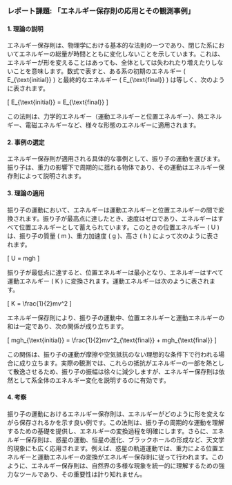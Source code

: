 ### レポート課題: 「エネルギー保存則の応用とその観測事例」

#### 1. 理論の説明

エネルギー保存則は、物理学における基本的な法則の一つであり、閉じた系においてエネルギーの総量が時間とともに変化しないことを示しています。これは、エネルギーが形を変えることはあっても、全体としては失われたり増えたりしないことを意味します。数式で表すと、ある系の初期のエネルギー \( E_{\text{initial}} \) と最終的なエネルギー \( E_{\text{final}} \) は等しく、次のように表されます。

\[ E_{\text{initial}} = E_{\text{final}} \]

この法則は、力学的エネルギー（運動エネルギーと位置エネルギー）、熱エネルギー、電磁エネルギーなど、様々な形態のエネルギーに適用されます。

#### 2. 事例の選定

エネルギー保存則が適用される具体的な事例として、振り子の運動を選びます。振り子は、重力の影響下で周期的に揺れる物体であり、その運動はエネルギー保存則によって説明されます。

#### 3. 理論の適用

振り子の運動において、エネルギーは運動エネルギーと位置エネルギーの間で変換されます。振り子が最高点に達したとき、速度はゼロであり、エネルギーはすべて位置エネルギーとして蓄えられています。このときの位置エネルギー \( U \) は、振り子の質量 \( m \)、重力加速度 \( g \)、高さ \( h \) によって次のように表されます。

\[ U = mgh \]

振り子が最低点に達すると、位置エネルギーは最小となり、エネルギーはすべて運動エネルギー \( K \) に変換されます。運動エネルギーは次のように表されます。

\[ K = \frac{1}{2}mv^2 \]

エネルギー保存則により、振り子の運動中、位置エネルギーと運動エネルギーの和は一定であり、次の関係が成り立ちます。

\[ mgh_{\text{initial}} = \frac{1}{2}mv^2_{\text{final}} + mgh_{\text{final}} \]

この関係は、振り子の運動が摩擦や空気抵抗のない理想的な条件下で行われる場合に成り立ちます。実際の観測では、これらの抵抗がエネルギーの一部を熱として散逸させるため、振り子の振幅は徐々に減少しますが、エネルギー保存則は依然として系全体のエネルギー変化を説明するのに有効です。

#### 4. 考察

振り子の運動におけるエネルギー保存則は、エネルギーがどのように形を変えながら保存されるかを示す良い例です。この法則は、振り子の周期的な運動を理解するための基礎を提供し、エネルギーの変換過程を明確にします。さらに、エネルギー保存則は、惑星の運動、恒星の進化、ブラックホールの形成など、天文学的現象にも広く応用されます。例えば、惑星の軌道運動では、重力による位置エネルギーと運動エネルギーの変換がエネルギー保存則に従って行われます。このように、エネルギー保存則は、自然界の多様な現象を統一的に理解するための強力なツールであり、その重要性は計り知れません。